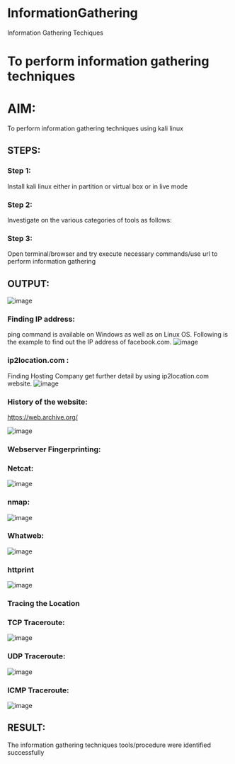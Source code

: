 # InformationGathering
Information Gathering Techiques

# To perform information gathering techniques

# AIM:

To perform information gathering techniques using kali linux 

## STEPS:

### Step 1:

Install kali linux either in partition or virtual box or in live mode

### Step 2:

Investigate on the various categories of tools as follows:

### Step 3:
Open terminal/browser and try execute necessary commands/use url to perform information gathering


## OUTPUT:
![image](https://github.com/user-attachments/assets/cebaf087-d5c3-4111-be06-faa41c8a8111)
### Finding IP address:
ping command is available on Windows as well as on Linux OS. Following is the example to find out the IP address of facebook.com.
![image](https://github.com/user-attachments/assets/c8b4746f-90fa-468c-8303-3b55ba51390c)
### ip2location.com :
Finding Hosting Company get further detail by using ip2location.com website.
![image](https://github.com/user-attachments/assets/5e3ff052-f17e-4b0e-b316-cbe630bb2752)
### History of the website:
https://web.archive.org/

![image](https://github.com/user-attachments/assets/4b37f9b5-59d4-4ad1-b675-7b09f71eb373)

### Webserver Fingerprinting:
  ### Netcat:

  ![image](https://github.com/user-attachments/assets/06f54660-d809-46a5-b905-dd02c3923231)

  ### nmap:
  ![image](https://github.com/user-attachments/assets/53bbd662-351e-4743-8fda-738504e5dbc1)

   ### Whatweb:
   ![image](https://github.com/user-attachments/assets/b98d03c9-2a2e-4b2b-a5e4-b693313bece9)

   ### httprint

   ![image](https://github.com/user-attachments/assets/f1194890-a542-4cf4-9875-3c18590183c3)

### Tracing the Location
   ### TCP Traceroute:
   ![image](https://github.com/user-attachments/assets/b7fecf7d-1397-4854-a735-527b312aa0ea)
  ### UDP Traceroute:
  ![image](https://github.com/user-attachments/assets/6f4af2cb-8e3b-4b90-91f9-50b42664cbcb)
  ### ICMP Traceroute:
  ![image](https://github.com/user-attachments/assets/e3ede74c-095c-4905-9acc-75861fbfd231)

## RESULT:
The information gathering techniques tools/procedure were  identified successfully
